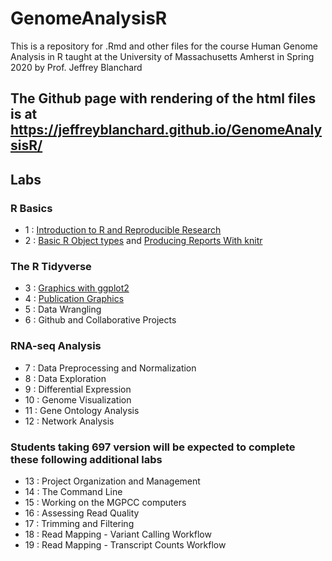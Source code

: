 # GenomeAnalysisR

This is a repository for .Rmd and other files for the course Human Genome Analysis in R taught at the University of Massachusetts Amherst in Spring 2020 by Prof. Jeffrey Blanchard

## The Github page with rendering of the html files is at https://jeffreyblanchard.github.io/GenomeAnalysisR/

## Labs

### R Basics

* 1 : [Introduction to R and Reproducible Research](Lab1_HuGen_2020.html)
* 2 : [Basic R Object types](Lab2_HuGen_2020.html) and [Producing Reports With knitr](Lab2B_HuGen_2020.html)

### The R Tidyverse

* 3 : [Graphics with ggplot2](Lab3_HuGen_2020.html)
* 4 : [Publication Graphics](Lab4_HuGen_2020.html)
* 5 : Data Wrangling
* 6 : Github and Collaborative Projects

### RNA-seq Analysis

* 7 : Data Preprocessing and Normalization
* 8 : Data Exploration
* 9 : Differential Expression
* 10 : Genome Visualization
* 11 : Gene Ontology Analysis
* 12 : Network Analysis

### Students taking 697 version will be expected to complete these following additional labs

* 13 : Project Organization and Management
* 14 : The Command Line
* 15 : Working on the MGPCC computers
* 16 : Assessing Read Quality
* 17 : Trimming and Filtering
* 18 : Read Mapping - Variant Calling Workflow
* 19 : Read Mapping - Transcript Counts Workflow
